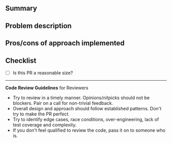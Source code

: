 <!-- Expectations for PRs: https://safetyculture.atlassian.net/wiki/spaces/ENG/pages/2881716914/RFC66+Pull+Request+Code+Review+Standards -->

## Summary

<!-- Short summary of what the PR does -->

## Problem description

<!-- Description of the problem being solved -->

## Pros/cons of approach implemented

## Checklist

<!-- Does it make sense for this PR to be of this size? If the PR is large, consider breaking it down into smaller incremental PRs. To check the box, put an `x` in the box -->

- [ ] Is this PR a reasonable size?

<!-- Everyone merges their own PRs. Respond to reviewer feedback before merging. Try to avoid taking feedback personally. -->

---

**Code Review Guidelines** for Reviewers

- Try to review in a timely manner. Opinions/nitpicks should not be blockers. Pair on a call for non-trivial feedback.
- Overall design and approach should follow established patterns. Don't try to make the PR perfect.
- Try to identify edge cases, race conditions, over-engineering, lack of test coverage and complexity.
- If you don't feel qualified to review the code, pass it on to someone who is.
